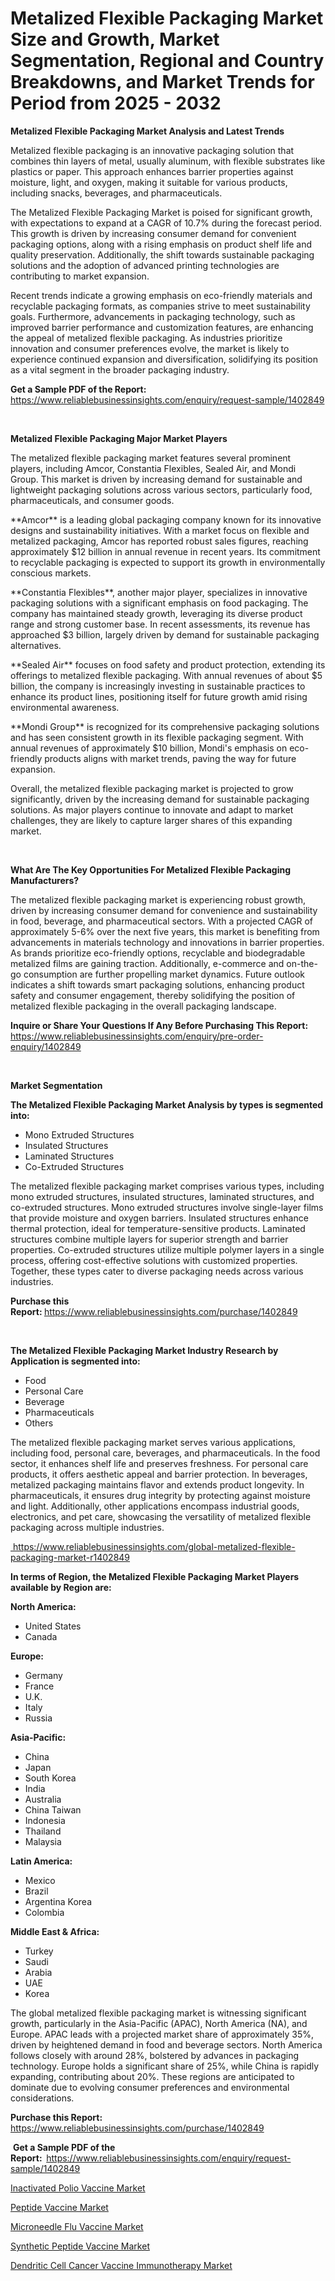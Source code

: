 <p><h1>Metalized Flexible Packaging Market Size and Growth, Market Segmentation, Regional and Country Breakdowns, and Market Trends for Period from 2025 -  2032</h1></p><p><strong>Metalized Flexible Packaging Market Analysis and Latest Trends</strong></p>
<p><p>Metalized flexible packaging is an innovative packaging solution that combines thin layers of metal, usually aluminum, with flexible substrates like plastics or paper. This approach enhances barrier properties against moisture, light, and oxygen, making it suitable for various products, including snacks, beverages, and pharmaceuticals. </p><p>The Metalized Flexible Packaging Market is poised for significant growth, with expectations to expand at a CAGR of 10.7% during the forecast period. This growth is driven by increasing consumer demand for convenient packaging options, along with a rising emphasis on product shelf life and quality preservation. Additionally, the shift towards sustainable packaging solutions and the adoption of advanced printing technologies are contributing to market expansion. </p><p>Recent trends indicate a growing emphasis on eco-friendly materials and recyclable packaging formats, as companies strive to meet sustainability goals. Furthermore, advancements in packaging technology, such as improved barrier performance and customization features, are enhancing the appeal of metalized flexible packaging. As industries prioritize innovation and consumer preferences evolve, the market is likely to experience continued expansion and diversification, solidifying its position as a vital segment in the broader packaging industry.</p></p>
<p><strong>Get a Sample PDF of the Report:&nbsp;</strong> <a href="https://www.reliablebusinessinsights.com/enquiry/request-sample/1402849?utm_campaign=1847&utm_medium=2&utm_source=Github&utm_content=ia&utm_term=28032025&utm_id=metalized-flexible-packaging">https://www.reliablebusinessinsights.com/enquiry/request-sample/1402849</a></p>
<p>&nbsp;</p>
<p><strong>Metalized Flexible Packaging Major Market Players</strong></p>
<p><p>The metalized flexible packaging market features several prominent players, including Amcor, Constantia Flexibles, Sealed Air, and Mondi Group. This market is driven by increasing demand for sustainable and lightweight packaging solutions across various sectors, particularly food, pharmaceuticals, and consumer goods.</p><p>**Amcor** is a leading global packaging company known for its innovative designs and sustainability initiatives. With a market focus on flexible and metalized packaging, Amcor has reported robust sales figures, reaching approximately $12 billion in annual revenue in recent years. Its commitment to recyclable packaging is expected to support its growth in environmentally conscious markets.</p><p>**Constantia Flexibles**, another major player, specializes in innovative packaging solutions with a significant emphasis on food packaging. The company has maintained steady growth, leveraging its diverse product range and strong customer base. In recent assessments, its revenue has approached $3 billion, largely driven by demand for sustainable packaging alternatives.</p><p>**Sealed Air** focuses on food safety and product protection, extending its offerings to metalized flexible packaging. With annual revenues of about $5 billion, the company is increasingly investing in sustainable practices to enhance its product lines, positioning itself for future growth amid rising environmental awareness.</p><p>**Mondi Group** is recognized for its comprehensive packaging solutions and has seen consistent growth in its flexible packaging segment. With annual revenues of approximately $10 billion, Mondi's emphasis on eco-friendly products aligns with market trends, paving the way for future expansion.</p><p>Overall, the metalized flexible packaging market is projected to grow significantly, driven by the increasing demand for sustainable packaging solutions. As major players continue to innovate and adapt to market challenges, they are likely to capture larger shares of this expanding market.</p></p>
<p>&nbsp;</p>
<p><strong>What Are The Key Opportunities For Metalized Flexible Packaging Manufacturers?</strong></p>
<p><p>The metalized flexible packaging market is experiencing robust growth, driven by increasing consumer demand for convenience and sustainability in food, beverage, and pharmaceutical sectors. With a projected CAGR of approximately 5-6% over the next five years, this market is benefiting from advancements in materials technology and innovations in barrier properties. As brands prioritize eco-friendly options, recyclable and biodegradable metalized films are gaining traction. Additionally, e-commerce and on-the-go consumption are further propelling market dynamics. Future outlook indicates a shift towards smart packaging solutions, enhancing product safety and consumer engagement, thereby solidifying the position of metalized flexible packaging in the overall packaging landscape.</p></p>
<p><strong>Inquire or Share Your Questions If Any Before Purchasing This Report:</strong> <a href="https://www.reliablebusinessinsights.com/enquiry/pre-order-enquiry/1402849?utm_campaign=1847&utm_medium=2&utm_source=Github&utm_content=ia&utm_term=28032025&utm_id=metalized-flexible-packaging">https://www.reliablebusinessinsights.com/enquiry/pre-order-enquiry/1402849</a></p>
<p>&nbsp;</p>
<p><strong>Market Segmentation</strong></p>
<p><strong>The Metalized Flexible Packaging Market Analysis by types is segmented into:</strong></p>
<p><ul><li>Mono Extruded Structures</li><li>Insulated Structures</li><li>Laminated Structures</li><li>Co-Extruded Structures</li></ul></p>
<p><p>The metalized flexible packaging market comprises various types, including mono extruded structures, insulated structures, laminated structures, and co-extruded structures. Mono extruded structures involve single-layer films that provide moisture and oxygen barriers. Insulated structures enhance thermal protection, ideal for temperature-sensitive products. Laminated structures combine multiple layers for superior strength and barrier properties. Co-extruded structures utilize multiple polymer layers in a single process, offering cost-effective solutions with customized properties. Together, these types cater to diverse packaging needs across various industries.</p></p>
<p><strong>Purchase this Report:&nbsp;</strong><a href="https://www.reliablebusinessinsights.com/purchase/1402849?utm_campaign=1847&utm_medium=2&utm_source=Github&utm_content=ia&utm_term=28032025&utm_id=metalized-flexible-packaging">https://www.reliablebusinessinsights.com/purchase/1402849</a></p>
<p>&nbsp;</p>
<p><strong>The Metalized Flexible Packaging Market Industry Research by Application is segmented into:</strong></p>
<p><ul><li>Food</li><li>Personal Care</li><li>Beverage</li><li>Pharmaceuticals</li><li>Others</li></ul></p>
<p><p>The metalized flexible packaging market serves various applications, including food, personal care, beverages, and pharmaceuticals. In the food sector, it enhances shelf life and preserves freshness. For personal care products, it offers aesthetic appeal and barrier protection. In beverages, metalized packaging maintains flavor and extends product longevity. In pharmaceuticals, it ensures drug integrity by protecting against moisture and light. Additionally, other applications encompass industrial goods, electronics, and pet care, showcasing the versatility of metalized flexible packaging across multiple industries.</p></p>
<p><a href="https://www.reliablebusinessinsights.com/global-metalized-flexible-packaging-market-r1402849?utm_campaign=1847&utm_medium=2&utm_source=Github&utm_content=ia&utm_term=28032025&utm_id=metalized-flexible-packaging">&nbsp;https://www.reliablebusinessinsights.com/global-metalized-flexible-packaging-market-r1402849</a></p>
<p><strong>In terms of Region, the Metalized Flexible Packaging Market Players available by Region are:</strong></p>
<p>
    <p> <strong> North America: </strong>
        <ul>
            <li>United States</li>
            <li>Canada</li>
        </ul>
        </p> 
    <p> <strong> Europe: </strong>
        <ul>
            <li>Germany</li>
            <li>France</li>
            <li>U.K.</li>
            <li>Italy</li>
            <li>Russia</li>
        </ul>
        </p> 
    <p> <strong> Asia-Pacific: </strong>
        <ul>
            <li>China</li>
            <li>Japan</li>
            <li>South Korea</li>
            <li>India</li>
            <li>Australia</li>
            <li>China Taiwan</li>
            <li>Indonesia</li>
            <li>Thailand</li>
            <li>Malaysia</li>
        </ul>
        </p> 
    <p> <strong> Latin America: </strong>
        <ul>
            <li>Mexico</li>
            <li>Brazil</li>
            <li>Argentina Korea</li>
            <li>Colombia</li>
        </ul>
        </p> 
    <p> <strong> Middle East & Africa: </strong>
        <ul>
            <li>Turkey</li>
            <li>Saudi</li>
            <li>Arabia</li>
            <li>UAE</li>
            <li>Korea</li>
        </ul>
    </p>
    </p>
<p><p>The global metalized flexible packaging market is witnessing significant growth, particularly in the Asia-Pacific (APAC), North America (NA), and Europe. APAC leads with a projected market share of approximately 35%, driven by heightened demand in food and beverage sectors. North America follows closely with around 28%, bolstered by advances in packaging technology. Europe holds a significant share of 25%, while China is rapidly expanding, contributing about 20%. These regions are anticipated to dominate due to evolving consumer preferences and environmental considerations.</p></p>
<p><strong>Purchase this Report: </strong><a href="https://www.reliablebusinessinsights.com/purchase/1402849?utm_campaign=1847&utm_medium=2&utm_source=Github&utm_content=ia&utm_term=28032025&utm_id=metalized-flexible-packaging">https://www.reliablebusinessinsights.com/purchase/1402849</a></p>
<p>&nbsp;<strong>Get a Sample PDF of the Report:&nbsp;&nbsp;</strong><a href="https://www.reliablebusinessinsights.com/enquiry/request-sample/1402849?utm_campaign=1847&utm_medium=2&utm_source=Github&utm_content=ia&utm_term=28032025&utm_id=metalized-flexible-packaging">https://www.reliablebusinessinsights.com/enquiry/request-sample/1402849</a></p>
<p><strong></strong></p>
<p><p><a href="https://github.com/puhakhommabh/Market-Research-Report-List-1/blob/main/inactivated-polio-vaccine-market.md?utm_campaign=1847&utm_medium=2&utm_source=Github&utm_content=ia&utm_term=28032025&utm_id=metalized-flexible-packaging">Inactivated Polio Vaccine Market</a></p><p><a href="https://github.com/mynaoanes/Market-Research-Report-List-1/blob/main/peptide-vaccine-market.md?utm_campaign=1847&utm_medium=2&utm_source=Github&utm_content=ia&utm_term=28032025&utm_id=metalized-flexible-packaging">Peptide Vaccine Market</a></p><p><a href="https://github.com/alrogikrosa/Market-Research-Report-List-1/blob/main/microneedle-flu-vaccine-market.md?utm_campaign=1847&utm_medium=2&utm_source=Github&utm_content=ia&utm_term=28032025&utm_id=metalized-flexible-packaging">Microneedle Flu Vaccine Market</a></p><p><a href="https://github.com/borknyberg/Market-Research-Report-List-1/blob/main/synthetic-peptide-vaccine-market.md?utm_campaign=1847&utm_medium=2&utm_source=Github&utm_content=ia&utm_term=28032025&utm_id=metalized-flexible-packaging">Synthetic Peptide Vaccine Market</a></p><p><a href="https://github.com/ozolsgasko02/Market-Research-Report-List-1/blob/main/dendritic-cell-cancer-vaccine-immunotherapy-market.md?utm_campaign=1847&utm_medium=2&utm_source=Github&utm_content=ia&utm_term=28032025&utm_id=metalized-flexible-packaging">Dendritic Cell Cancer Vaccine Immunotherapy Market</a></p></p>